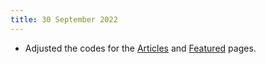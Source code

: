 ```yaml
---
title: 30 September 2022
---
```


* Adjusted the codes for the [Articles](/articles) and [Featured](/featured) pages.